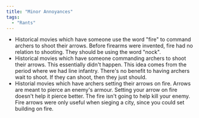 ```yaml
---
title: "Minor Annoyances"
tags:
  - "Rants"
---
```


- Historical movies which have someone use the word "fire" to command archers to
  shoot their arrows. Before firearms were invented, fire had no relation to
  shooting. They should be using the word "nock".
- Historical movies which have someone commanding archers to shoot their arrows.
  This essentially didn't happen. This idea comes from the period where we had
  line infantry. There's no benefit to having archers wait to shoot. If they can
  shoot, then they just should.
- Historial movies which have archers setting their arrows on fire. Arrows are
  meant to pierce an enemy's armour. Setting your arrow on fire doesn't help it
  pierce better. The fire isn't going to help kill your enemy. Fire arrows were
  only useful when sieging a city, since you could set building on fire.

